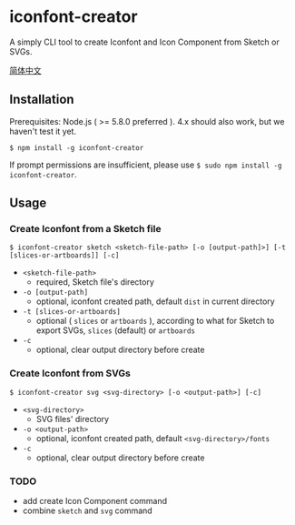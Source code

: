 # iconfont-creator

A simply CLI tool to create Iconfont and Icon Component from Sketch or SVGs.

[简体中文](./README.md)

## Installation

Prerequisites: Node.js ( >= 5.8.0 preferred ). 4.x should also work, but we haven't test it yet.

`$ npm install -g iconfont-creator`

If prompt permissions are insufficient, please use `$ sudo npm install -g iconfont-creator`.

## Usage

### Create Iconfont from a Sketch file

`$ iconfont-creator sketch <sketch-file-path> [-o [output-path]>] [-t [slices-or-artboards]] [-c]`

- `<sketch-file-path>`
  - required, Sketch file's directory
- `-o [output-path]`
  - optional, iconfont created path, default `dist` in current directory
- `-t [slices-or-artboards]`
  - optional ( `slices` or `artboards` ), according to what for Sketch to export SVGs, `slices` (default) or `artboards`
- `-c`
  - optional, clear output directory before create

### Create Iconfont from SVGs

`$ iconfont-creator svg <svg-directory> [-o <output-path>] [-c]`

- `<svg-directory>`
  - SVG files' directory
- `-o <output-path>`
  - optional, iconfont created path, default `<svg-directory>/fonts`
- `-c`
  - optional, clear output directory before create

### TODO

- add create Icon Component command
- combine `sketch` and `svg` command

